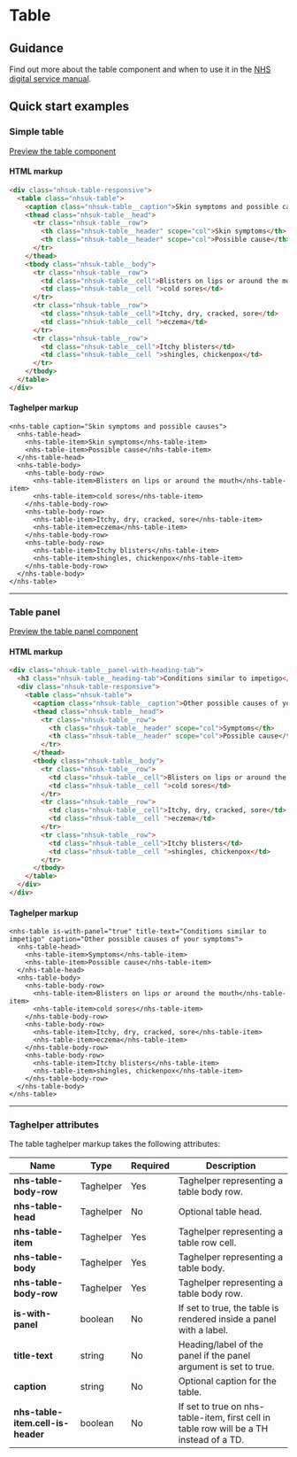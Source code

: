 ﻿# Table

## Guidance

Find out more about the table component and when to use it in the [NHS digital service manual](https://beta.nhs.uk/service-manual/styles-components-patterns/table).

## Quick start examples

### Simple table

[Preview the table component](https://dotnetcorefelpoc.azurewebsites.net/components/tables)

#### HTML markup

```html
<div class="nhsuk-table-responsive">
  <table class="nhsuk-table">
    <caption class="nhsuk-table__caption">Skin symptoms and possible causes</caption>
    <thead class="nhsuk-table__head">
      <tr class="nhsuk-table__row">
        <th class="nhsuk-table__header" scope="col">Skin symptoms</th>
        <th class="nhsuk-table__header" scope="col">Possible cause</th>
      </tr>
    </thead>
    <tbody class="nhsuk-table__body">
      <tr class="nhsuk-table__row">
        <td class="nhsuk-table__cell">Blisters on lips or around the mouth</td>
        <td class="nhsuk-table__cell ">cold sores</td>
      </tr>
      <tr class="nhsuk-table__row">
        <td class="nhsuk-table__cell">Itchy, dry, cracked, sore</td>
        <td class="nhsuk-table__cell ">eczema</td>
      </tr>
      <tr class="nhsuk-table__row">
        <td class="nhsuk-table__cell">Itchy blisters</td>
        <td class="nhsuk-table__cell ">shingles, chickenpox</td>
      </tr>
    </tbody>
  </table>
</div>
```

#### Taghelper markup

```
<nhs-table caption="Skin symptoms and possible causes">
  <nhs-table-head>
    <nhs-table-item>Skin symptoms</nhs-table-item>
    <nhs-table-item>Possible cause</nhs-table-item>
  </nhs-table-head>
  <nhs-table-body>
    <nhs-table-body-row>
      <nhs-table-item>Blisters on lips or around the mouth</nhs-table-item>
      <nhs-table-item>cold sores</nhs-table-item>
    </nhs-table-body-row>
    <nhs-table-body-row>
      <nhs-table-item>Itchy, dry, cracked, sore</nhs-table-item>
      <nhs-table-item>eczema</nhs-table-item>
    </nhs-table-body-row>
    <nhs-table-body-row>
      <nhs-table-item>Itchy blisters</nhs-table-item>
      <nhs-table-item>shingles, chickenpox</nhs-table-item>
    </nhs-table-body-row>
  </nhs-table-body>
</nhs-table>
```

---

### Table panel

[Preview the table panel component](https://dotnetcorefelpoc.azurewebsites.net/components/tables-panel)

#### HTML markup

```html
<div class="nhsuk-table__panel-with-heading-tab">
  <h3 class="nhsuk-table__heading-tab">Conditions similar to impetigo</h3>
  <div class="nhsuk-table-responsive">
    <table class="nhsuk-table">
      <caption class="nhsuk-table__caption">Other possible causes of your symptoms</caption>
      <thead class="nhsuk-table__head">
        <tr class="nhsuk-table__row">
          <th class="nhsuk-table__header" scope="col">Symptoms</th>
          <th class="nhsuk-table__header" scope="col">Possible cause</th>
        </tr>
      </thead>
      <tbody class="nhsuk-table__body">
        <tr class="nhsuk-table__row">
          <td class="nhsuk-table__cell">Blisters on lips or around the mouth</td>
          <td class="nhsuk-table__cell ">cold sores</td>
        </tr>
        <tr class="nhsuk-table__row">
          <td class="nhsuk-table__cell">Itchy, dry, cracked, sore</td>
          <td class="nhsuk-table__cell ">eczema</td>
        </tr>
        <tr class="nhsuk-table__row">
          <td class="nhsuk-table__cell">Itchy blisters</td>
          <td class="nhsuk-table__cell ">shingles, chickenpox</td>
        </tr>
      </tbody>
    </table>
  </div>
</div>
```

#### Taghelper markup

```
<nhs-table is-with-panel="true" title-text="Conditions similar to impetigo" caption="Other possible causes of your symptoms">
  <nhs-table-head>
    <nhs-table-item>Symptoms</nhs-table-item>
    <nhs-table-item>Possible cause</nhs-table-item>
  </nhs-table-head>
  <nhs-table-body>
    <nhs-table-body-row>
      <nhs-table-item>Blisters on lips or around the mouth</nhs-table-item>
      <nhs-table-item>cold sores</nhs-table-item>
    </nhs-table-body-row>
    <nhs-table-body-row>
      <nhs-table-item>Itchy, dry, cracked, sore</nhs-table-item>
      <nhs-table-item>eczema</nhs-table-item>
    </nhs-table-body-row>
    <nhs-table-body-row>
      <nhs-table-item>Itchy blisters</nhs-table-item>
      <nhs-table-item>shingles, chickenpox</nhs-table-item>
    </nhs-table-body-row>
  </nhs-table-body>
</nhs-table>

```

---

### Taghelper attributes

The table taghelper markup takes the following attributes:

| Name                   | Type       | Required  | Description  |
| -----------------------|------------|-----------|--------------|
| **nhs-table-body-row**               | Taghelper      | Yes       | Taghelper representing a table body row. |
| **nhs-table-head**               | Taghelper      | No        | Optional table head. |
| **nhs-table-item**               | Taghelper      | Yes        | Taghelper representing a table row cell. |
| **nhs-table-body**               | Taghelper      | Yes        | Taghelper representing a table body. |
| **nhs-table-body-row**               | Taghelper      | Yes        | Taghelper representing a table body row. |
| **is-with-panel**              | boolean    | No        | If set to true, the table is rendered inside a panel with a label. |
| **title-text**            | string     | No        | Heading/label of the panel if the panel argument is set to true. |
| **caption**            | string     | No        | Optional caption for the table. |
| **nhs-table-item.cell-is-header**  | boolean    | No        | If set to true on nhs-table-item, first cell in table row will be a TH instead of a TD. |
